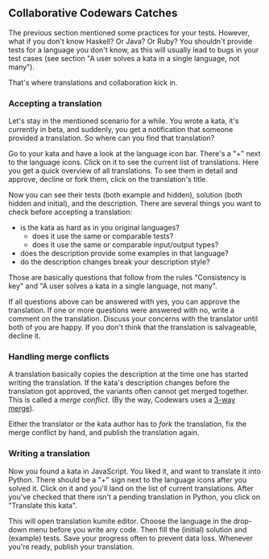 Collaborative Codewars Catches
------------------------------

The previous section mentioned some practices for your tests. However,
what if you don't know Haskell? Or Java? Or Ruby? You shouldn't provide
tests for a language you don't know, as this will usually lead to bugs
in your test cases (see section
"A user solves a kata in a single language, not many").

That's where translations and collaboration kick in.

### Accepting a translation

Let's stay in the mentioned scenario for a while. You wrote a  kata,
it's currently in beta, and suddenly, you get a notification that someone
provided a translation. So where can you find that translation?

Go to your kata and have a look at the language icon bar. There's a "+"
next to the language icons. Click on it to see the current list of translations.
Here you get a quick overview of all translations. To see them in detail and
approve, decline or fork them, click on the translation's title.

Now you can see their tests (both example and hidden), solution (both
hidden and initial), and the description. There are several things
you want to check before accepting a translation:

- is the kata as hard as in you original languages?
    - does it use the same or comparable tests?
    - does it use the same or comparable input/output types?
- does the description provide some examples in that language?
- do the description changes break your description style?

Those are basically questions that follow from the rules
"Consistency is key" and "A user solves a kata in a single language, not many".

If all questions above can be answered with yes, you can approve the
translation. If one or more questions were answered with no, write a comment on
the translation. Discuss your concerns with the translator until both of you are
happy. If you don't think that the translation is salvageable, decline it.

### Handling merge conflicts
A translation basically copies the description at the time one has started
writing the translation. If the kata's description changes before the translation
got approved, the variants often cannot get merged together. This is called
a *merge conflict*. (By the way, Codewars uses a [3-way merge](https://en.wikipedia.org/wiki/Merge_%28version_control%29#Three-way_merge)).

Either the translator or the kata author has to *fork* the translation, fix the
merge conflict by hand, and publish the translation again.

### Writing a translation

Now you found a kata in JavaScript. You liked it, and want to translate it into
Python. There should be a "+" sign next to the language icons after you solved
it. Click on it and you'll land on the list of current translations. After
you've checked that there isn't a pending translation in Python, you click on
"Translate this kata".

This will open translation kumite editor. Choose the language in the drop-down
menu before you write any code. Then fill the (initial) solution and
(example) tests. Save your progress often to prevent data loss. Whenever you're
ready, publish your translation.

